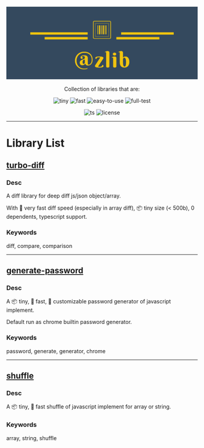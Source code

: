 <div align='center'>

![logo](logo.png)

Collection of libraries that are:

![tiny](https://badgen.net/badge/📦/tiny/blue) ![fast](https://badgen.net/badge/🚀/fast/blue)
![easy-to-use](https://badgen.net/badge/😃/easy-to-use/blue) ![full-test](https://badgen.net/badge/🧐/full-test/blue)

![ts](https://badgen.net/badge/-/TypeScript/blue?icon=typescript&label)
![license](https://badgen.net/github/license/ZxBing0066/zlib)

</div>

<hr/>

# Library List

## [turbo-diff](packages/diff)

### Desc

A diff library for deep diff js/json object/array.

With 🚀 very fast diff speed (especially in array diff), 📦 tiny size (< 500b), 0 dependents, typescript support.

### Keywords

diff, compare, comparison

<hr/>

## [generate-password](packages/generate-password)

### Desc

A 📦 tiny, 🚀 fast, 🎨 customizable password generator of javascript implement.

Default run as chrome builtin password generator.

### Keywords

password, generate, generator, chrome

<hr/>

## [shuffle](packages/shuffle)

### Desc

A 📦 tiny, 🚀 fast shuffle of javascript implement for array or string.

### Keywords

array, string, shuffle

